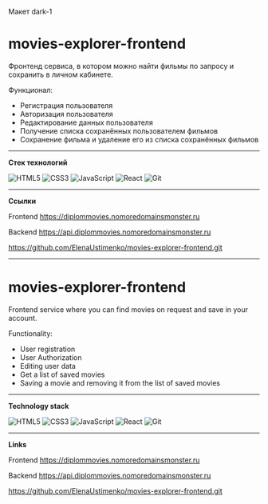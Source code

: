 Макет dark-1


# **movies-explorer-frontend**  


Фронтенд сервиса, в котором можно найти фильмы по запросу и сохранить в личном кабинете.

Функционал:
* Регистрация пользователя
* Авторизация пользователя
* Редактирование данных пользователя
* Получение списка сохранённых пользователем фильмов
* Сохранение фильма и удаление его из списка сохранённых фильмов

---
**Стек технологий**

![HTML5](https://img.shields.io/badge/html5-%23E34F26.svg?style=for-the-badge&logo=html5&logoColor=white)   ![CSS3](https://img.shields.io/badge/css3-%231572B6.svg?style=for-the-badge&logo=css3&logoColor=white)   ![JavaScript](https://img.shields.io/badge/javascript-%23323330.svg?style=for-the-badge&logo=javascript&logoColor=%23F7DF1E)   ![React](https://img.shields.io/badge/react-%2320232a.svg?style=for-the-badge&logo=react&logoColor=%2361DAFB)   ![Git](https://img.shields.io/badge/git-%23F05033.svg?style=for-the-badge&logo=git&logoColor=white)

---
**Ссылки**


Frontend https://diplommovies.nomoredomainsmonster.ru

Backend https://api.diplommovies.nomoredomainsmonster.ru

https://github.com/ElenaUstimenko/movies-explorer-frontend.git


---


# **movies-explorer-frontend**   


Frontend service where you can find movies on request and save in your account.

Functionality:
* User registration
* User Authorization
* Editing user data
* Get a list of saved movies
* Saving a movie and removing it from the list of saved movies

---
**Technology stack**

![HTML5](https://img.shields.io/badge/html5-%23E34F26.svg?style=for-the-badge&logo=html5&logoColor=white)   ![CSS3](https://img.shields.io/badge/css3-%231572B6.svg?style=for-the-badge&logo=css3&logoColor=white)   ![JavaScript](https://img.shields.io/badge/javascript-%23323330.svg?style=for-the-badge&logo=javascript&logoColor=%23F7DF1E)   ![React](https://img.shields.io/badge/react-%2320232a.svg?style=for-the-badge&logo=react&logoColor=%2361DAFB)   ![Git](https://img.shields.io/badge/git-%23F05033.svg?style=for-the-badge&logo=git&logoColor=white)

---
**Links**


Frontend https://diplommovies.nomoredomainsmonster.ru

Backend https://api.diplommovies.nomoredomainsmonster.ru

https://github.com/ElenaUstimenko/movies-explorer-frontend.git
